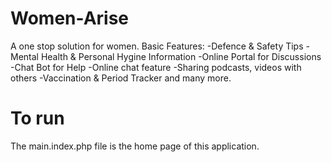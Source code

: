 # Women-Arise
A one stop solution for women.
Basic Features:
-Defence & Safety Tips
-Mental Health & Personal Hygine Information
-Online Portal for Discussions
-Chat Bot for Help
-Online chat feature
-Sharing podcasts, videos with others
-Vaccination & Period Tracker
and many more.

# To run
The main.index.php file is the home page of this application. 

